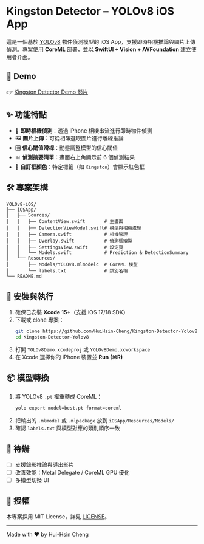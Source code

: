 # Kingston Detector – YOLOv8 iOS App

這是一個基於 [YOLOv8](https://github.com/ultralytics/ultralytics) 物件偵測模型的 iOS App，支援即時相機推論與圖片上傳偵測。專案使用 **CoreML** 部署，並以 **SwiftUI + Vision + AVFoundation** 建立使用者介面。

## 📱 Demo
👉 [Kingston Detector Demo 影片](https://youtube.com/shorts/ICmD30B0Lec?feature=share)



## ✨ 功能特點
- 📸 **即時相機偵測**：透過 iPhone 相機串流進行即時物件偵測  
- 🖼️ **圖片上傳**：可從相簿選取圖片進行離線推論
- 🎛️ **信心閾值滑桿**：動態調整模型的信心閾值  
- 📊 **偵測摘要清單**：畫面右上角顯示前 6 個偵測結果  
- 🎨 **自訂框顏色**：特定標籤（如 `Kingston`）會顯示紅色框  

## 🛠️ 專案架構
```
YOLOv8-iOS/
├── iOSApp/
│   ├── Sources/
│   │   ├── ContentView.swift       # 主畫面
│   │   ├── DetectionViewModel.swift# 模型與相機處理
│   │   ├── Camera.swift            # 相機管理
│   │   ├── Overlay.swift           # 偵測框繪製
│   │   ├── SettingsView.swift      # 設定頁
│   │   └── Models.swift            # Prediction & DetectionSummary
│   └── Resources/
│       ├── Models/YOLOv8.mlmodelc  # CoreML 模型
│       └── labels.txt              # 類別名稱
└── README.md
```

## 🚀 安裝與執行
1. 確保已安裝 **Xcode 15+**（支援 iOS 17/18 SDK）  
2. 下載或 clone 專案：
   ```bash
   git clone https://github.com/HuiHsin-Cheng/Kingston-Detector-Yolov8.git
   cd Kingston-Detector-Yolov8
   ```
3. 打開 `YOLOv8Demo.xcodeproj` 或 `YOLOv8Demo.xcworkspace`  
4. 在 Xcode 選擇你的 iPhone 裝置並 **Run (⌘R)**  

## 📦 模型轉換
1. 將 YOLOv8 `.pt` 權重轉成 CoreML：
   ```bash
   yolo export model=best.pt format=coreml
   ```
2. 把輸出的 `.mlmodel` 或 `.mlpackage` 放到 `iOSApp/Resources/Models/`  
3. 確認 `labels.txt` 與模型對應的類別順序一致  

## 📝 待辦
- [ ] 支援錄影推論與導出影片  
- [ ] 改善效能：Metal Delegate / CoreML GPU 優化  
- [ ] 多模型切換 UI  

## 📄 授權
本專案採用 MIT License，詳見 [LICENSE](LICENSE)。

---
Made with ❤️ by Hui-Hsin Cheng
